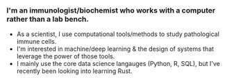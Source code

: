 ### I'm an immunologist/biochemist who works with a computer rather than a lab bench.
- As a scientist, I use computational tools/methods to study pathological immune cells.
- I'm interested in machine/deep learning & the design of systems that leverage the power of those tools.
- I mainly use the core data science langauges (Python, R, SQL), but I've recently been looking into learning Rust.

<!--
**chrish935/chrish935** is a ✨ _special_ ✨ repository because its `README.md` (this file) appears on your GitHub profile.

Here are some ideas to get you started:

- 🔭 I’m currently working on ...
- 🌱 I’m currently learning ...
- 👯 I’m looking to collaborate on ...
- 🤔 I’m looking for help with ...
- 💬 Ask me about ...
- 📫 How to reach me: ...
- 😄 Pronouns: ...
- ⚡ Fun fact: ...
-->
